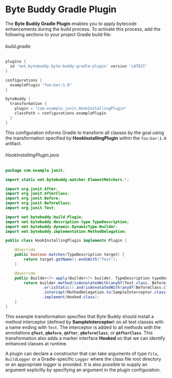 # Byte Buddy Gradle Plugin

The **Byte Buddy Gradle Plugin** enables you to apply bytecode enhancements during the build process. To activate this process, add the following sections to your project Gradle build file:

###### build.gradle
```groovy
plugins {
  id 'net.bytebuddy.byte-buddy-gradle-plugin' version 'LATEST'
}

configurations {
  examplePlugin "foo:bar:1.0"
}

byteBuddy {
  transformation {
    plugin = "com.example.junit.HookInstallingPlugin"
    classPath = configurations.examplePlugin
  }
}
```

This configuration informs Gradle to transform all classes by the goal using the transformation specified by **HookInstallingPlugin** within the `foo:bar:1.0` artifact.

###### HookInstallingPlugin.java
```java
package com.example.junit;

import static net.bytebuddy.matcher.ElementMatchers.*;

import org.junit.After;
import org.junit.AfterClass;
import org.junit.Before;
import org.junit.BeforeClass;
import org.junit.Test;

import net.bytebuddy.build.Plugin;
import net.bytebuddy.description.type.TypeDescription;
import net.bytebuddy.dynamic.DynamicType.Builder;
import net.bytebuddy.implementation.MethodDelegation;

public class HookInstallingPlugin implements Plugin {

    @Override
    public boolean matches(TypeDescription target) {
        return target.getName().endsWith("Test");
    }

    @Override
    public Builder<?> apply(Builder<?> builder, TypeDescription typeDescription) {
        return builder.method(isAnnotatedWith(anyOf(Test.class, Before.class, After.class))
                .or(isStatic().and(isAnnotatedWith(anyOf(BeforeClass.class, AfterClass.class)))))
                .intercept(MethodDelegation.to(SampleInterceptor.class))
                .implement(Hooked.class);
    }
}
```

This example transformation specifies that Byte Buddy should install a method interceptor (defined by **SampleInterceptor**) on all test classes with a name ending with `Test`. The interceptor is added to all methods with the annotations **`@Test`**, **`@Before`**, **`@After`**, **`@BeforeClass`**, or **`@AfterClass`**. This transformation also adds a marker interface **Hooked** so that we can identify enhanced classes at runtime.

A plugin can declare a constructor that can take arguments of type `File`, `BuildLogger` or a Gradle-specific `Logger` where the class file root directory or an appropriate logger is provided. It is also possible to supply an argument explicitly by specifying an argument in the plugin configuration.
